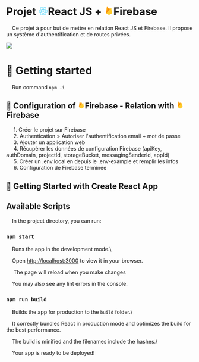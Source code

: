 
# Projet <img  src='public/react.png'  width='25'>React JS + <img  src='public/firebase.png'  width='25'>Firebase

  
  

&nbsp;&nbsp;&nbsp;&nbsp;Ce projet à pour but de mettre en relation React JS et Firebase. Il propose un système d'authentification et de routes privées.

<img src='https://img.shields.io/badge/React-20232A?style=for-the-badge&logo=react&logoColor=61DAFB'>

  

# 📄 Getting started

  &nbsp;&nbsp;&nbsp;&nbsp;Run command `npm -i`

## 🔧 Configuration of <img  src='public/firebase.png'  width='20'>Firebase - Relation with <img  src='public/firebase.png'  width='20'>Firebase

  

 &nbsp;&nbsp;&nbsp;&nbsp; 1. Créer le projet sur Firebase  
 &nbsp;&nbsp;&nbsp;&nbsp; 2. Authentication > Autoriser l'authentification email + mot de passe  
 &nbsp;&nbsp;&nbsp;&nbsp; 3. Ajouter un application web  
 &nbsp;&nbsp;&nbsp;&nbsp; 4. Récupérer les données de configuration Firebase (apiKey, authDomain, projectId, storageBucket, messagingSenderId, appId)  
 &nbsp;&nbsp;&nbsp;&nbsp; 5. Créer un .env.local en depuis le .env-example et remplir les infos  
 &nbsp;&nbsp;&nbsp;&nbsp; 6. Configuration de Firebase terminée  
  

## 👟 Getting Started with Create React App


## Available Scripts


&nbsp;&nbsp;&nbsp;&nbsp;In the project directory, you can run:


###  `npm start`


&nbsp;&nbsp;&nbsp;&nbsp;Runs the app in the development mode.\

&nbsp;&nbsp;&nbsp;&nbsp;Open [http://localhost:3000](http://localhost:3000) to view it in your browser.


&nbsp;&nbsp;&nbsp;&nbsp; The page will reload when you make changes

&nbsp;&nbsp;&nbsp;&nbsp;You may also see any lint errors in the console.


###  `npm run build`


&nbsp;&nbsp;&nbsp;&nbsp;Builds the app for production to the `build` folder.\

&nbsp;&nbsp;&nbsp;&nbsp;It correctly bundles React in production mode and optimizes the build for the best performance.


&nbsp;&nbsp;&nbsp;&nbsp;The build is minified and the filenames include the hashes.\

&nbsp;&nbsp;&nbsp;&nbsp;Your app is ready to be deployed!
